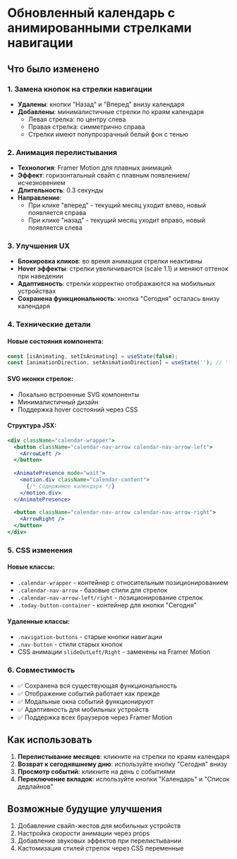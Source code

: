 # Обновленный календарь с анимированными стрелками навигации

## Что было изменено

### 1. Замена кнопок на стрелки навигации
- **Удалены**: кнопки "Назад" и "Вперед" внизу календаря
- **Добавлены**: минималистичные стрелки по краям календаря
  - Левая стрелка: по центру слева
  - Правая стрелка: симметрично справа
  - Стрелки имеют полупрозрачный белый фон с тенью

### 2. Анимация перелистывания
- **Технология**: Framer Motion для плавных анимаций
- **Эффект**: горизонтальный свайп с плавным появлением/исчезновением
- **Длительность**: 0.3 секунды
- **Направление**: 
  - При клике "вперед" - текущий месяц уходит влево, новый появляется справа
  - При клике "назад" - текущий месяц уходит вправо, новый появляется слева

### 3. Улучшения UX
- **Блокировка кликов**: во время анимации стрелки неактивны
- **Hover эффекты**: стрелки увеличиваются (scale 1.1) и меняют оттенок при наведении
- **Адаптивность**: стрелки корректно отображаются на мобильных устройствах
- **Сохранена функциональность**: кнопка "Сегодня" осталась внизу календаря

### 4. Технические детали

#### Новые состояния компонента:
```javascript
const [isAnimating, setIsAnimating] = useState(false);
const [animationDirection, setAnimationDirection] = useState(''); // 'left' или 'right'
```

#### SVG иконки стрелок:
- Локально встроенные SVG компоненты
- Минималистичный дизайн
- Поддержка hover состояний через CSS

#### Структура JSX:
```jsx
<div className="calendar-wrapper">
  <button className="calendar-nav-arrow calendar-nav-arrow-left">
    <ArrowLeft />
  </button>
  
  <AnimatePresence mode="wait">
    <motion.div className="calendar-content">
      {/* Содержимое календаря */}
    </motion.div>
  </AnimatePresence>
  
  <button className="calendar-nav-arrow calendar-nav-arrow-right">
    <ArrowRight />
  </button>
</div>
```

### 5. CSS изменения

#### Новые классы:
- `.calendar-wrapper` - контейнер с относительным позиционированием
- `.calendar-nav-arrow` - базовые стили для стрелок
- `.calendar-nav-arrow-left/right` - позиционирование стрелок
- `.today-button-container` - контейнер для кнопки "Сегодня"

#### Удаленные классы:
- `.navigation-buttons` - старые кнопки навигации
- `.nav-button` - стили старых кнопок
- CSS анимации `slideOutLeft/Right` - заменены на Framer Motion

### 6. Совместимость
- ✅ Сохранена вся существующая функциональность
- ✅ Отображение событий работает как прежде
- ✅ Модальные окна событий функционируют
- ✅ Адаптивность для мобильных устройств
- ✅ Поддержка всех браузеров через Framer Motion

## Как использовать

1. **Перелистывание месяцев**: кликните на стрелки по краям календаря
2. **Возврат к сегодняшнему дню**: используйте кнопку "Сегодня" внизу
3. **Просмотр событий**: кликните на день с событиями
4. **Переключение вкладок**: используйте кнопки "Календарь" и "Список дедлайнов"

## Возможные будущие улучшения

1. Добавление свайп-жестов для мобильных устройств
2. Настройка скорости анимации через props
3. Добавление звуковых эффектов при перелистывании
4. Кастомизация стилей стрелок через CSS переменные
